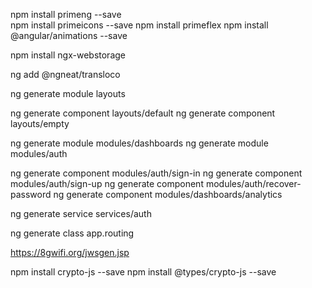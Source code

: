 npm install primeng --save  
npm install primeicons --save
npm install primeflex
npm install @angular/animations --save


npm install ngx-webstorage


ng add @ngneat/transloco

ng generate module layouts

ng generate component layouts/default
ng generate component layouts/empty

ng generate module modules/dashboards
ng generate module modules/auth

ng generate component modules/auth/sign-in
ng generate component modules/auth/sign-up
ng generate component modules/auth/recover-password
ng generate component modules/dashboards/analytics  

ng generate service services/auth  

ng generate class app.routing 

https://8gwifi.org/jwsgen.jsp

npm install crypto-js --save
npm install @types/crypto-js --save





